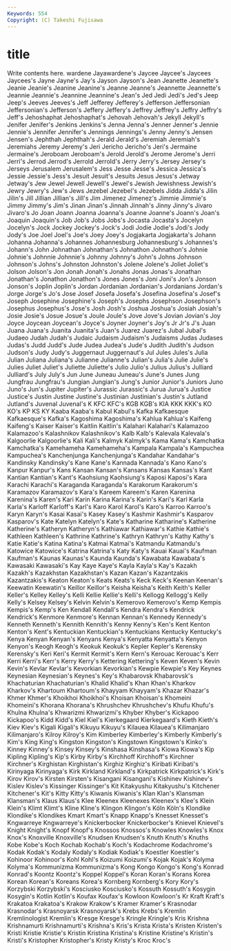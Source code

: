 ```yaml
---
Keywords: 554 
Copyright: (C) Takeshi Fujisawa
---
```


# title

Write contents here.
wardene Jayawardene's Jaycee Jaycee's
Jaycees Jaycees's Jayne Jayne's Jay's Jayson Jayson's Jean Jeanette Jeanette's
Jeanie Jeanie's Jeanine Jeanine's Jeanne Jeanne's Jeannette Jeannette's Jeannie Jeannie's
Jeannine Jeannine's Jean's Jed Jedi Jedi's Jed's Jeep Jeep's Jeeves
Jeeves's Jeff Jefferey Jefferey's Jefferson Jeffersonian Jeffersonian's Jefferson's Jeffery Jeffery's
Jeffrey Jeffrey's Jeffry Jeffry's Jeff's Jehoshaphat Jehoshaphat's Jehovah Jehovah's Jekyll
Jekyll's Jenifer Jenifer's Jenkins Jenkins's Jenna Jenna's Jenner Jenner's Jennie
Jennie's Jennifer Jennifer's Jennings Jennings's Jenny Jenny's Jensen Jensen's Jephthah
Jephthah's Jerald Jerald's Jeremiah Jeremiah's Jeremiahs Jeremy Jeremy's Jeri Jericho
Jericho's Jeri's Jermaine Jermaine's Jeroboam Jeroboam's Jerold Jerold's Jerome Jerome's
Jerri Jerri's Jerrod Jerrod's Jerrold Jerrold's Jerry Jerry's Jersey Jersey's
Jerseys Jerusalem Jerusalem's Jess Jesse Jesse's Jessica Jessica's Jessie Jessie's
Jess's Jesuit Jesuit's Jesuits Jesus Jesus's Jetway Jetway's Jew Jewel
Jewell Jewell's Jewel's Jewish Jewishness Jewish's Jewry Jewry's Jew's Jews
Jezebel Jezebel's Jezebels Jidda Jidda's Jilin Jilin's Jill Jillian Jillian's
Jill's Jim Jimenez Jimenez's Jimmie Jimmie's Jimmy Jimmy's Jim's Jinan
Jinan's Jinnah Jinnah's Jinny Jinny's Jivaro Jivaro's Jo Joan Joann
Joanna Joanna's Joanne Joanne's Joann's Joan's Joaquin Joaquin's Job Job's
Jobs Jobs's Jocasta Jocasta's Jocelyn Jocelyn's Jock Jockey Jockey's Jock's
Jodi Jodie Jodie's Jodi's Jody Jody's Joe Joel Joel's Joe's
Joey Joey's Jogjakarta Jogjakarta's Johann Johanna Johanna's Johannes Johannesburg Johannesburg's
Johannes's Johann's John Johnathan Johnathan's Johnathon Johnathon's Johnie Johnie's Johnnie
Johnnie's Johnny Johnny's John's Johns Johnson Johnson's Johns's Johnston Johnston's
Jolene Jolene's Joliet Joliet's Jolson Jolson's Jon Jonah Jonah's Jonahs
Jonas Jonas's Jonathan Jonathan's Jonathon Jonathon's Jones Jones's Joni Joni's
Jon's Jonson Jonson's Joplin Joplin's Jordan Jordanian Jordanian's Jordanians Jordan's
Jorge Jorge's Jo's Jose Josef Josefa Josefa's Josefina Josefina's Josef's
Joseph Josephine Josephine's Joseph's Josephs Josephson Josephson's Josephus Josephus's Jose's
Josh Josh's Joshua Joshua's Josiah Josiah's Josie Josie's Josue Josue's
Joule Joule's Jove Jove's Jovian Jovian's Joy Joyce Joycean Joycean's
Joyce's Joyner Joyner's Joy's Jr Jr's J's Juan Juana Juana's
Juanita Juanita's Juan's Juarez Juarez's Jubal Jubal's Judaeo Judah Judah's
Judaic Judaism Judaism's Judaisms Judas Judases Judas's Judd Judd's Jude
Judea Judea's Jude's Judith Judith's Judson Judson's Judy Judy's Juggernaut
Juggernaut's Jul Jules Jules's Julia Julian Juliana Juliana's Julianne Julianne's
Julian's Julia's Julie Julie's Julies Juliet Juliet's Juliette Juliette's Julio
Julio's Julius Julius's Julliard Julliard's July July's Jun June Juneau
Juneau's June's Junes Jung Jungfrau Jungfrau's Jungian Jungian's Jung's Junior
Junior's Juniors Juno Juno's Jun's Jupiter Jupiter's Jurassic Jurassic's Jurua
Jurua's Justice Justice's Justin Justine Justine's Justinian Justinian's Justin's Jutland
Jutland's Juvenal Juvenal's K KFC KFC's KGB KGB's KIA KKK
KKK's KO KO's KP KS KY Kaaba Kaaba's Kabul Kabul's
Kafka Kafkaesque Kafkaesque's Kafka's Kagoshima Kagoshima's Kahlua Kahlua's Kaifeng Kaifeng's
Kaiser Kaiser's Kaitlin Kaitlin's Kalahari Kalahari's Kalamazoo Kalamazoo's Kalashnikov Kalashnikov's
Kalb Kalb's Kalevala Kalevala's Kalgoorlie Kalgoorlie's Kali Kali's Kalmyk Kalmyk's
Kama Kama's Kamchatka Kamchatka's Kamehameha Kamehameha's Kampala Kampala's Kampuchea Kampuchea's
Kanchenjunga Kanchenjunga's Kandahar Kandahar's Kandinsky Kandinsky's Kane Kane's Kannada Kannada's
Kano Kano's Kanpur Kanpur's Kans Kansan Kansan's Kansans Kansas Kansas's
Kant Kantian Kantian's Kant's Kaohsiung Kaohsiung's Kaposi Kaposi's Kara Karachi
Karachi's Karaganda Karaganda's Karakorum Karakorum's Karamazov Karamazov's Kara's Kareem Kareem's
Karen Karenina Karenina's Karen's Kari Karin Karina Karina's Karin's Kari's
Karl Karla Karla's Karloff Karloff's Karl's Karo Karol Karol's Karo's
Karroo Karroo's Karyn Karyn's Kasai Kasai's Kasey Kasey's Kashmir Kashmir's
Kasparov Kasparov's Kate Katelyn Katelyn's Kate's Katharine Katharine's Katherine Katherine's
Katheryn Katheryn's Kathiawar Kathiawar's Kathie Kathie's Kathleen Kathleen's Kathrine Kathrine's
Kathryn Kathryn's Kathy Kathy's Katie Katie's Katina Katina's Katmai Katmai's
Katmandu Katmandu's Katowice Katowice's Katrina Katrina's Katy Katy's Kauai Kauai's
Kaufman Kaufman's Kaunas Kaunas's Kaunda Kaunda's Kawabata Kawabata's Kawasaki Kawasaki's
Kay Kaye Kaye's Kayla Kayla's Kay's Kazakh Kazakh's Kazakhstan Kazakhstan's
Kazan Kazan's Kazantzakis Kazantzakis's Keaton Keaton's Keats Keats's Keck Keck's
Keenan Keenan's Keewatin Keewatin's Keillor Keillor's Keisha Keisha's Keith Keith's
Keller Keller's Kelley Kelley's Kelli Kellie Kellie's Kelli's Kellogg Kellogg's
Kelly Kelly's Kelsey Kelsey's Kelvin Kelvin's Kemerovo Kemerovo's Kemp Kempis
Kempis's Kemp's Ken Kendall Kendall's Kendra Kendra's Kendrick Kendrick's Kenmore
Kenmore's Kennan Kennan's Kennedy Kennedy's Kenneth Kenneth's Kennith Kennith's Kenny
Kenny's Ken's Kent Kenton Kenton's Kent's Kentuckian Kentuckian's Kentuckians Kentucky
Kentucky's Kenya Kenyan Kenyan's Kenyans Kenya's Kenyatta Kenyatta's Kenyon Kenyon's
Keogh Keogh's Keokuk Keokuk's Kepler Kepler's Kerensky Kerensky's Keri Keri's
Kermit Kermit's Kern Kern's Kerouac Kerouac's Kerr Kerri Kerri's Kerr's
Kerry Kerry's Kettering Kettering's Keven Keven's Kevin Kevin's Kevlar Kevlar's
Kevorkian Kevorkian's Kewpie Kewpie's Key Keynes Keynesian Keynesian's Keynes's Key's
Khabarovsk Khabarovsk's Khachaturian Khachaturian's Khalid Khalid's Khan Khan's Kharkov Kharkov's
Khartoum Khartoum's Khayyam Khayyam's Khazar Khazar's Khmer Khmer's Khoikhoi Khoikhoi's
Khoisan Khoisan's Khomeini Khomeini's Khorana Khorana's Khrushchev Khrushchev's Khufu Khufu's
Khulna Khulna's Khwarizmi Khwarizmi's Khyber Khyber's Kickapoo Kickapoo's Kidd Kidd's
Kiel Kiel's Kierkegaard Kierkegaard's Kieth Kieth's Kiev Kiev's Kigali Kigali's
Kikuyu Kikuyu's Kilauea Kilauea's Kilimanjaro Kilimanjaro's Kilroy Kilroy's Kim Kimberley
Kimberley's Kimberly Kimberly's Kim's King King's Kingston Kingston's Kingstown Kingstown's
Kinko's Kinney Kinney's Kinsey Kinsey's Kinshasa Kinshasa's Kiowa Kiowa's Kip
Kipling Kipling's Kip's Kirby Kirby's Kirchhoff Kirchhoff's Kirchner Kirchner's Kirghistan
Kirghistan's Kirghiz Kirghiz's Kiribati Kiribati's Kirinyaga Kirinyaga's Kirk Kirkland Kirkland's
Kirkpatrick Kirkpatrick's Kirk's Kirov Kirov's Kirsten Kirsten's Kisangani Kisangani's Kishinev
Kishinev's Kislev Kislev's Kissinger Kissinger's Kit Kitakyushu Kitakyushu's Kitchener Kitchener's
Kit's Kitty Kitty's Kiwanis Kiwanis's Klan Klan's Klansman Klansman's Klaus
Klaus's Klee Kleenex Kleenexes Kleenex's Klee's Klein Klein's Klimt Klimt's
Kline Kline's Klingon Klingon's Köln Köln's Klondike Klondike's Klondikes Kmart
Kmart's Knapp Knapp's Knesset Knesset's Kngwarreye Kngwarreye's Knickerbocker Knickerbocker's Knievel
Knievel's Knight Knight's Knopf Knopf's Knossos Knossos's Knowles Knowles's Knox
Knox's Knoxville Knoxville's Knudsen Knudsen's Knuth Knuth's Knuths Kobe Kobe's
Koch Kochab Kochab's Koch's Kodachrome Kodachrome's Kodak Kodak's Kodaly Kodaly's
Kodiak Kodiak's Koestler Koestler's Kohinoor Kohinoor's Kohl Kohl's Koizumi Koizumi's
Kojak Kojak's Kolyma Kolyma's Kommunizma Kommunizma's Kong Kongo Kongo's Kong's
Konrad Konrad's Koontz Koontz's Koppel Koppel's Koran Koran's Korans Korea
Korean Korean's Koreans Korea's Kornberg Kornberg's Kory Kory's Korzybski Korzybski's
Kosciusko Kosciusko's Kossuth Kossuth's Kosygin Kosygin's Kotlin Kotlin's Koufax Koufax's
Kowloon Kowloon's Kr Kraft Kraft's Krakatoa Krakatoa's Krakow Krakow's Kramer
Kramer's Krasnodar Krasnodar's Krasnoyarsk Krasnoyarsk's Krebs Krebs's Kremlin Kremlinologist Kremlin's
Kresge Kresge's Kringle Kringle's Kris Krishna Krishnamurti Krishnamurti's Krishna's Kris's
Krista Krista's Kristen Kristen's Kristi Kristie Kristie's Kristin Kristina Kristina's
Kristine Kristine's Kristin's Kristi's Kristopher Kristopher's Kristy Kristy's Kroc Kroc's
